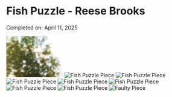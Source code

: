 <html lang="en">
<head>
<meta charset="UTF-8">
<meta name="viewport" content="width=device-width, initial-scale=1.0">
<title>Fish Puzzle - Reese Brooks</title>
<link rel="stylesheet" href="style.css">
</head>
<body>
<h1>Fish Puzzle - Reese Brooks</h1>
<p>Completed on: April 11, 2025</p>

<div class="puzzle-container">
<img src="puzzle1_A.jpg" alt="Fish Puzzle Piece">
<img src="images/fish2.jpg" alt="Fish Puzzle Piece">
<img src="images/fish3.jpg" alt="Fish Puzzle Piece">
<img src="images/fish4.jpg" alt="Fish Puzzle Piece">
<img src="images/fish5.jpg" alt="Fish Puzzle Piece">
<img src="images/fish6.jpg" alt="Fish Puzzle Piece">
<img src="images/fish7.jpg" alt="Fish Puzzle Piece">
<img src="images/fish8.jpg" alt="Fish Puzzle Piece">
<!-- Faulty piece hidden -->
<img src="images/fish9.jpg" alt="Faulty Piece" class="hidden">
</div>
</body>
</html>
